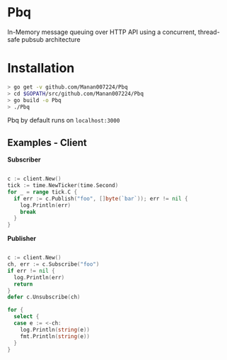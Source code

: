 # Pbq 
In-Memory message queuing over HTTP API using a concurrent, thread-safe pubsub architecture

# Installation
```sh
> go get -v github.com/Manan007224/Pbq
> cd $GOPATH/src/github.com/Manan007224/Pbq
> go build -o Pbq
> ./Pbq
```
Pbq by default runs on `localhost:3000`

## Examples - Client 
**Subscriber**

```go 

c := client.New()
tick := time.NewTicker(time.Second)
for _ = range tick.C {
  if err := c.Publish("foo", []byte(`bar`)); err != nil {
    log.Println(err)
    break
  }
}
```


**Publisher**

```go

c := client.New()
ch, err := c.Subscribe("foo")
if err != nil {
  log.Println(err)
  return
}
defer c.Unsubscribe(ch)

for {
  select {
  case e := <-ch:
    log.Println(string(e))
    fmt.Println(string(e))
  }
}
```  
